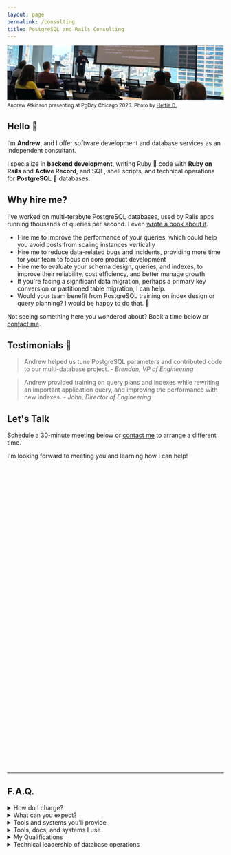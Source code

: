 ```yaml
---
layout: page
permalink: /consulting
title: PostgreSQL and Rails Consulting
---
```


![Andrew Atkinson presenting at PgDay Chicago 2023](/assets/images/pages/andy-pgday-chicago-2023.jpeg)
<small>Andrew Atkinson presenting at PgDay Chicago 2023. Photo by [Hettie D.](https://postgresql.life/post/henrietta_dombrovskaya/)</small>

## Hello 👋 
I’m **Andrew**, and I offer software development and database services as an independent consultant.

I specialize in **backend development**, writing Ruby 💎 code with **Ruby on Rails** and **Active Record**, and SQL, shell scripts, and technical operations for **PostgreSQL** 🐘 databases.

## Why hire me?
I've worked on multi-terabyte PostgreSQL databases, used by Rails apps running thousands of queries per second. I even [wrote a book about it](https://pragprog.com/titles/aapsql/high-performance-postgresql-for-rails/).

- Hire me to improve the performance of your queries, which could help you avoid costs from scaling instances vertically
- Hire me to reduce data-related bugs and incidents, providing more time for your team to focus on core product development
- Hire me to evaluate your schema design, queries, and indexes, to improve their reliability, cost efficiency, and better manage growth
- If you're facing a significant data migration, perhaps a primary key conversion or partitioned table migration, I can help.
- Would your team benefit from PostgreSQL training on index design or query planning? I would be happy to do that. 🧠

Not seeing something here you wondered about? Book a time below or [contact me](/contact).


## Testimonials 🤝
> Andrew helped us tune PostgreSQL parameters and contributed code to our multi-database project.
<cite>- Brendan, VP of Engineering</cite>


> Andrew provided training on query plans and indexes while rewriting an important application query, and improving the performance with new indexes.
<cite>- John, Director of Engineering</cite>


## Let's Talk

Schedule a 30-minute meeting below or [contact me](/contact) to arrange a different time.

I'm looking forward to meeting you and learning how I can help!

<!-- Calendly inline widget begin -->
<div class="calendly-inline-widget" data-url="https://calendly.com/pgrailsbook/30min?hide_gdpr_banner=1" style="min-width:350px;height:700px;"></div>
<script type="text/javascript" src="https://assets.calendly.com/assets/external/widget.js" async></script>
<!-- Calendly inline widget end -->


---------------------


## F.A.Q.

<details>
<summary>How do I charge?</summary>
<p>I offer a flexible structure based on competitive rates.</p>
</details>

<details>
<summary>What can you expect?</summary>
<ol>
<li>After learning about your challenges and goals, you can expect a plan proposal with deliverables.</li>
<li>I’ll collect lots of data points from your database operations and application metrics to make recommendations.</li>
<li>We’ll discuss key functions of your platform.</li>
<li>As I make progress on deliverables, I’ll provide status updates and track time spent.</li>
</ol>
</details>


<details>
  <summary>Tools and systems you'll provide</summary>
  <ul>
<li>I’ll need access to your databases. This could be a non-production instance, a snapshot-based instance, or a read-replica depending on what your goals are.</li>
<li>For database projects, I’ll gather metrics from your production database, log files, and observability tools.</li>
<li>For code contributions, I’ll need access to your repositories and observability tools (APM, exception tracking, deployment mechanism, PgHero, PgAnalyze etc.)</li>
  </ul>
</details>


<details>
<summary>Tools, docs, and systems I use</summary>
  <ul>
<li>I’ll provide you with an Independent Consulting Agreement</li>
<li>We can use Google Hangouts, Zoom, Tuple, or similar programs for calls</li>
<li>We can use Slack, email, and Google Docs for async work planning and status reports</li>
<li>I’ll track time and provide you invoices</li>
  </ul>
</details>


<details>
<summary>My Qualifications</summary>
  <ul>
<li>More than 12 years of professional Ruby on Rails experience as a full-time employee (FTE) individual contributor (IC) engineer, most recently at a Staff level (<a href="https://www.linkedin.com/in/andyatkinson/">LinkedIn profile</a>), at Microsoft, Groupon, LivingSocial, and Fountain.</li>
<li>I’ve written a bestselling book 📚 <a href="https://pragprog.com/titles/aapsql/high-performance-postgresql-for-rails/">High Performance PostgreSQL for Rails</a>, published by Pragmatic Programmers in 2024, with more than 1000 copies sold while in Beta.</li>
<li><a href="/speaking-opportunities">I've presented at multiple PostgreSQL events</a> including PGConf NYC and PGDay Chicago. I’ve presented at RailsConf 2022 related to performance, scalability, and maintainability with PostgreSQL and Rails.</li>
</ul>
</details>

<details>
<summary>Technical leadership of database operations</summary>
<p>I’ve <a href="/blog/2023/08/17/postgresql-sfpug-table-partitioning-presentation">performed zero downtime online migrations of multi-terabyte PostgreSQL databases</a>, managing more than ten instances, and tables with billions of rows. I’ve used zero-downtime cutover techniques like dual writes, to perform application-level sharding for load distribution.</p>
<p>I’ve worked on a Rails app serving 7500 requests/second (450K RPM) at an average response rate of 35ms, on AWS RDS. I’ve <a href="/blog/2023/08/28/saas-for-developers-gwen-shapira-postgresql-rails">spoken about this experience</a> and presented on it at <a href="/blog/2021/12/06/pgconf-nyc-2021">PGConf NYC 2021</a>.</p>
</details>
